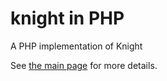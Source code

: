 # knight in PHP
A PHP implementation of Knight

See [the main page](https://github.com/knight-lang/knight-lang) for more details.
